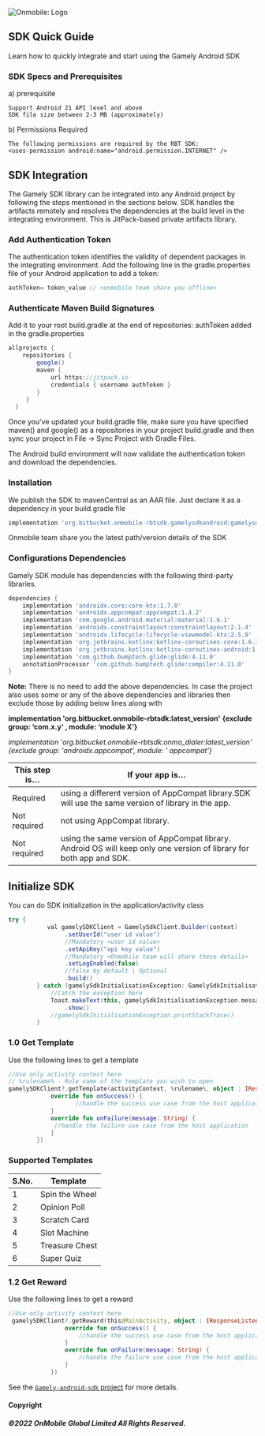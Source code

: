 ![Onmobile: Logo](http://t0.gstatic.com/images?q=tbn:ANd9GcQ7a6C5baa2f_3KA2zVpouH29tMGgRfcCn1PGuubySgbFbKuMxg)


## SDK Quick Guide
Learn how to quickly integrate and start using the Gamely Android SDK

### SDK Specs and Prerequisites
a) prerequisite

    Support Android 21 API level and above
    SDK file size between 2-3 MB (approximately)

b) Permissions Required

    The following permissions are required by the RBT SDK:
    <uses-permission android:name="android.permission.INTERNET" />

## SDK Integration
The Gamely SDK library can be integrated into any Android project by following the steps mentioned in the sections below. SDK handles the artifacts remotely and resolves the dependencies at the build level in the integrating environment. This is JitPack-based private artifacts library.



### Add Authentication Token
The authentication token identifies the validity of dependent packages in the integrating environment. 
Add the following line in the gradle.properties file of your Android application to add a token:



 ```groovy
authToken= token_value // <onmobile team share you offline>
```

### Authenticate Maven Build Signatures
Add it to your root build.gradle at the end of repositories: authToken added in the gradle.properties

```groovy
allprojects {
    repositories {
        google()
        maven {
            url https://jitpack.io
            credentials { username authToken }
        }
     }
  }
```
Once you've updated your build.gradle file, make sure you have specified maven() and google() as a repositories in your project build.gradle and then sync your project in File -> Sync Project with Gradle Files.

The Android build environment will now validate the authentication token and download the dependencies.

### Installation 
We publish the SDK to mavenCentral as an AAR file. Just declare it as a dependency in your build.gradle file
```groovy
implementation 'org.bitbucket.onmobile-rbtsdk.gamelysdkandroid:gamelysdk:$version$'
```
Onmobile team share you the latest path/version details of the SDK


### Configurations Dependencies
Gamely SDK module has dependencies with the following third-party libraries.

```groovy
dependencies {
    implementation 'androidx.core:core-ktx:1.7.0'
    implementation 'androidx.appcompat:appcompat:1.4.2'
    implementation 'com.google.android.material:material:1.6.1'
    implementation 'androidx.constraintlayout:constraintlayout:2.1.4'
    implementation 'androidx.lifecycle:lifecycle-viewmodel-ktx:2.5.0'
    implementation 'org.jetbrains.kotlinx:kotlinx-coroutines-core:1.6.3'
    implementation 'org.jetbrains.kotlinx:kotlinx-coroutines-android:1.6.3'
    implementation 'com.github.bumptech.glide:glide:4.11.0'
    annotationProcessor 'com.github.bumptech.glide:compiler:4.11.0'
}
```

**Note:**
There is no need to add the above dependencies.
In case the project also uses some or any of the above dependencies and libraries then exclude those by adding below lines along with 

**implementation 'org.bitbucket.onmobile-rbtsdk:latest_version'**
**{exclude group: ‘com.x.y’ , module: ‘module X’}**


*implementation 'org.bitbucket.onmobile-rbtsdk:onmo_dialer:latest_version' 
{exclude group: 'androidx.appcompat', module: ' appcompat'}*

This step is…  | If your app is…
-------------- | -------------
Required       | using a different version of AppCompat library.SDK will use the same version of library in the app.
Not required	|  not using AppCompat library.
Not required	| using the same version of AppCompat library. Android OS will keep only one version of library for both app and SDK.


## Initialize SDK
You can do SDK initialization in the application/activity class
```groovy
try {
           val gamelySDKClient = GamelySdkClient.Builder(context)
                .setUserId("user id value")
                //Mandatory <user id value>
                .setApiKey("api key value")
                //Mandatory <Onmobile team will share these details>
                .setLogEnabled(false)
                //false by default | Optional
                .build()
        } catch (gamelySdkInitialisationException: GamelySdkInitialisationException) {
            //Catch the exception here
            Toast.makeText(this, gamelySdkInitialisationException.message, Toast.LENGTH_SHORT)
                .show()
            //gamelySdkInitialisationException.printStackTrace()
        }
```

### 1.0 Get Template
Use the following lines to get a template

```kotlin
//Use only activity context here
// %rulename% - Rule name of the template you wish to open
gamelySDKClient?.getTemplate(activityContext, %rulename%, object : IResponseListener {
            override fun onSuccess() {
                   //handle the success use case from the host application 
            }
            override fun onFailure(message: String) {
             //handle the failure use case from the host application 
            }
        })
```

### Supported Templates
S.No.  | Template
------------- | -------------
1 | Spin the Wheel
2 | Opinion Poll
3 | Scratch Card
4 | Slot Machine
5 | Treasure Chest
6 | Super Quiz

### 1.2 Get Reward
Use the following lines to get a reward

```kotlin
//Use only activity context here
 gamelySDKClient?.getReward(this@MainActivity, object : IResponseListener {
                override fun onSuccess() {
                    //handle the success use case from the host application 
                }
                override fun onFailure(message: String) {
                    //handle the failure use case from the host application 
                }
            })
```

See the [`Gamely-android-sdk` project](https://github.com/OnmobileGamely/Gamely-android-sdk/) for more details.


#### Copyright

##### ©2022 OnMobile Global Limited All Rights Reserved.
